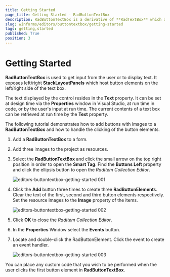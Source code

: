 ```yaml
---
title: Getting Started
page_title: Getting Started - RadButtonTextBox
description: RadButtonTextBox is a derivative of **RadTextBox** which allows you to embed easily button elements on the left or right side of the text box.
slug: winforms/editors/buttontextbox/getting-started
tags: getting,started
published: True
position: 3
---
```


# Getting Started

**RadButtonTextBox** is used to get input from the user or to display text. It exposes left/right **StackLayoutPanels** which host button elements on the left/right side of the text box.
         
The text displayed by the control resides in the __Text__ property. It can be set at design time via the **Properties** window in Visual Studio, at run time in code, or by the user's input at run time. The current contents of a text box can be retrieved at run time by the __Text__ property.

The following tutorial demonstrates how to add buttons with images to a **RadButtonTextBox** and how to handle the clicking of the button elements.

1. Add a **RadButtonTextBox**  to a form.
2. Add three images to the project as resources.
3. Select the **RadButtonTextBox** and click the small arrow on the top right position in order to open the __Smart Tag__. Find the **Buttons Left** property and click the ellipsis button to open the *RadItem Collection Editor*.

	![editors-buttontextbox-getting-started 001](images/editors-buttontextbox-getting-started001.png)

4.  Click the **Add** button three times to create three **RadButtonElement**s. Clear the text of the first, second and third button elements respectively. Set the resource images to the **Image** property of the items.

	![editors-buttontextbox-getting-started 002](images/editors-buttontextbox-getting-started002.png)

5. Click **OK** to close the *RadItem Collection Editor*.

6. In the **Properties** Window select the **Events** button.

7. Locate and double-click the RadButtonElement. Click the event to create an event handler.
	
	![editors-buttontextbox-getting-started 003](images/editors-buttontextbox-getting-started003.png)

You can place any custom code that you wish to be performed when the user clicks the first button element in **RadButtonTextBox**.
